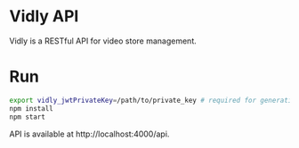 # Vidly API
Vidly is a RESTful API for video store management.

# Run

```bash
export vidly_jwtPrivateKey=/path/to/private_key # required for generating JSON web token
npm install
npm start
```

API is available at http://localhost:4000/api.
